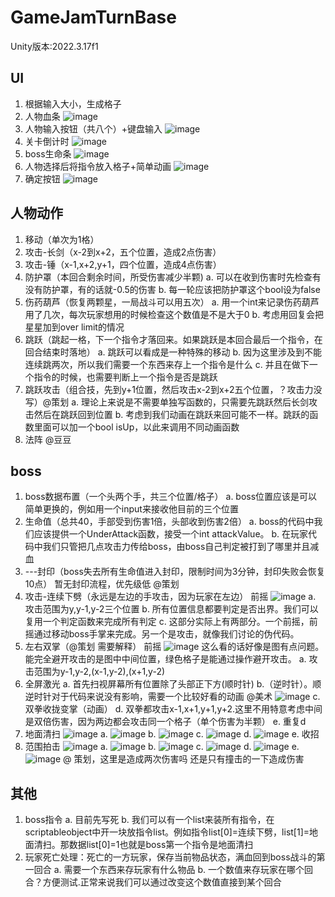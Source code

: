 # GameJamTurnBase
Unity版本:2022.3.17f1

## UI
1. 根据输入大小，生成格子
2. 人物血条
   ![image](https://github.com/user-attachments/assets/fe14eb1b-ffd0-4737-98b1-cafcfc01ad78)
4. 人物输入按钮（共八个）+键盘输入
   ![image](https://github.com/user-attachments/assets/c29442fb-690d-4d0e-9391-8377af8374f0)
5. 关卡倒计时
  ![image](https://github.com/user-attachments/assets/218f5895-3aa2-42df-b7a4-a0e3bc08dc15)
6. boss生命条
  ![image](https://github.com/user-attachments/assets/42441cf5-b905-4180-8210-f6a389f7dfce)
7. 人物选择后将指令放入格子+简单动画
   ![image](https://github.com/user-attachments/assets/298c814d-4ed4-4a5f-8fe2-9286f1c982d4)
8. 确定按钮
   ![image](https://github.com/user-attachments/assets/79e005e2-725e-42cd-a850-1c6bcac2772d)

## 人物动作
1. 移动（单次为1格）
2. 攻击-长剑（x-2到x+2，五个位置，造成2点伤害）
3. 攻击-锤（x-1,x+2,y+1，四个位置，造成4点伤害）
4. 防护罩（本回合剩余时间，所受伤害减少半颗)
   a. 可以在收到伤害时先检查有没有防护罩，有的话就-0.5的伤害
   b. 每一轮应该把防护罩这个bool设为false
5. 伤药葫芦（恢复两颗星，一局战斗可以用五次）
   a. 用一个int来记录伤药葫芦用了几次，每次玩家想用的时候检查这个数值是不是大于0
   b. 考虑用回复会把星星加到over limit的情况
6. 跳跃（跳起一格，下一个指令才落回来。如果跳跃是本回合最后一个指令，在回合结束时落地）
   a. 跳跃可以看成是一种特殊的移动
   b. 因为这里涉及到不能连续跳两次，所以我们需要一个东西来存上一个指令是什么
   c. 并且在做下一个指令的时候，也需要判断上一个指令是否是跳跃
7. 跳跃攻击（组合技，先到y+1位置，然后攻击x-2到x+2五个位置，？攻击力没写）@策划
   a. 理论上来说是不需要单独写函数的，只需要先跳跃然后长剑攻击然后在跳跃回到位置
   b. 考虑到我们动画在跳跃来回可能不一样。跳跃的函数里面可以加一个bool isUp，以此来调用不同动画函数
8. 法阵 @豆豆


## boss
1. boss数据布置（一个头两个手，共三个位置/格子）
   a. boss位置应该是可以简单更换的，例如用一个input来接收他目前的三个位置
2. 生命值（总共40，手部受到伤害1倍，头部收到伤害2倍）
   a. boss的代码中我们应该提供一个UnderAttack函数，接受一个int attackValue。
   b. 在玩家代码中我们只管把几点攻击力传给boss，由boss自己判定被打到了哪里并且减血
3. ---封印（boss失去所有生命值进入封印，限制时间为3分钟，封印失败会恢复10点）
   暂无封印流程，优先级低 @策划
4. 攻击-连续下劈（永远是左边的手攻击，因为玩家在左边）
   前摇
    ![image](https://github.com/user-attachments/assets/302751a0-d9a0-40a5-848b-451e97938413)
   a. 攻击范围为y,y-1,y-2三个位置
   b. 所有位置信息都要判定是否出界。我们可以复用一个判定函数来完成所有判定
   c. 这部分实际上有两部分。一个前摇，前摇通过移动boss手掌来完成。另一个是攻击，就像我们讨论的伪代码。
6. 左右双掌（@策划 需要解释）
   前摇
   ![image](https://github.com/user-attachments/assets/28822d08-21d2-45e9-9d25-0831b491d82a)
   这么看的话好像是图有点问题。能完全避开攻击的是图中中间位置，绿色格子是能通过操作避开攻击。
   a. 攻击范围为y-1,y-2,(x-1,y-2),(x+1,y-2)
7. 全屏激光
   a. 首先扫视屏幕所有位置除了头部正下方(顺时针)
   b.（逆时针）。顺逆时针对于代码来说没有影响，需要一个比较好看的动画 @美术
   ![image](https://github.com/user-attachments/assets/f009877f-590f-49a4-b2dd-71e4371c34ee)
   c. 双拳收拢变掌（动画）
   d. 双拳都攻击x-1,x+1,y+1,y+2.这里不用特意考虑中间是双倍伤害，因为两边都会攻击同一个格子（单个伤害为半颗）
   e. 重复d
8. 地面清扫
   ![image](https://github.com/user-attachments/assets/4a20b989-9f50-479e-9721-cb8532db98d8)
   a. ![image](https://github.com/user-attachments/assets/2cfa107c-e23e-432b-915e-aeead981af88)
   b. ![image](https://github.com/user-attachments/assets/d56bfb4b-1d7f-458e-b9ce-96ebf142c524)
   c. ![image](https://github.com/user-attachments/assets/9484d533-f889-4dad-8e31-eaa21b1c2546)
   d. ![image](https://github.com/user-attachments/assets/ecc2c7fe-b870-4c2f-9033-309600d04880)
   e. 收招
9. 范围拍击
    ![image](https://github.com/user-attachments/assets/68026aff-7233-4ef2-af97-9e066b7eb9d1)
   a. ![image](https://github.com/user-attachments/assets/bfe6921b-cc80-4b42-8eec-ec0687d061ee)
   b. ![image](https://github.com/user-attachments/assets/185cd0ca-93c9-498a-bc62-38359d3ce876)
   c. ![image](https://github.com/user-attachments/assets/99f374d1-a68e-41da-b629-d8556ec7d8e3)
   d. ![image](https://github.com/user-attachments/assets/9db758d9-9a44-461b-8969-a641a7c9470e)
   e. ![image](https://github.com/user-attachments/assets/ba775035-35e4-4554-b8e4-8448ee32df14)
   @ 策划，这里是造成两次伤害吗 还是只有撞击的一下造成伤害


## 其他
1. boss指令
   a. 目前先写死
   b. 我们可以有一个list来装所有指令，在scriptableobject中开一块放指令list。例如指令list[0]=连续下劈，list[1]=地面清扫。那数据list[0]=1也就是boss第一个指令是地面清扫
2. 玩家死亡处理：死亡的一方玩家，保存当前物品状态，满血回到boss战斗的第一回合
   a. 需要一个东西来存玩家有什么物品
   b. 一个数值来存玩家在哪个回合？方便测试.正常来说我们可以通过改变这个数值直接到某个回合









   







